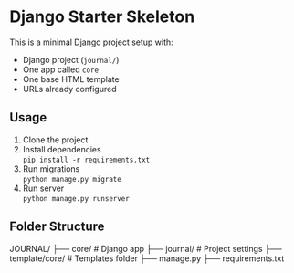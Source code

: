 # Django Starter Skeleton

This is a minimal Django project setup with:

- Django project (`journal/`)
- One app called `core`
- One base HTML template
- URLs already configured

## Usage

1. Clone the project
2. Install dependencies  
   `pip install -r requirements.txt`
3. Run migrations  
   `python manage.py migrate`
4. Run server  
   `python manage.py runserver`

## Folder Structure

JOURNAL/
├── core/ # Django app
├── journal/ # Project settings
├── template/core/ # Templates folder
├── manage.py
├── requirements.txt